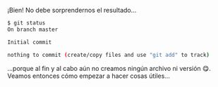 ¡Bien! No debe sorprendernos el resultado...

```bash
$ git status 
On branch master

Initial commit

nothing to commit (create/copy files and use "git add" to track)
```

...porque al fin y al cabo aún no creamos ningún archivo ni versión :yum:. Veamos entonces cómo empezar a hacer cosas útiles...

